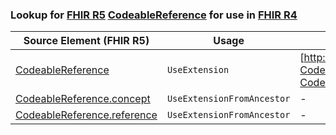### Lookup for [FHIR R5](https://hl7.org/fhir/R5/) [CodeableReference](https://hl7.org/fhir/R5/CodeableReference.html) for use in [FHIR R4](https://hl7.org/fhir/R4/)

| Source Element (FHIR R5) | Usage | Target |
| -------------- | ----- | ------ |
| [CodeableReference](https://hl7.org/fhir/R5/CodeableReference.html#resource) | `UseExtension` | [http://hl7.org/fhir/5.0/StructureDefinition/extension-CodeableReference](StructureDefinition-ext-R5-CodeableReference.html) |
| [CodeableReference.concept](https://hl7.org/fhir/R5/CodeableReference.html#resource) | `UseExtensionFromAncestor` | - |
| [CodeableReference.reference](https://hl7.org/fhir/R5/CodeableReference.html#resource) | `UseExtensionFromAncestor` | - |
